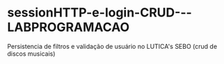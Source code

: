 # sessionHTTP-e-login-CRUD---LABPROGRAMACAO
Persistencia de filtros e validação de usuário no LUTICA's SEBO (crud de discos musicais)
